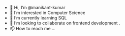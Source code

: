 - 👋 Hi, I’m @manikant-kumar
- 👀 I’m interested in Computer Science
- 🌱 I’m currently learning SQL
- 💞️ I’m looking to collaborate on frontend development .
- 📫 How to reach me ...

<!---
manikant-kumar/manikant-kumar is a ✨ special ✨ repository because its `README.md` (this file) appears on your GitHub profile.
You can click the Preview link to take a look at your changes.
--->

